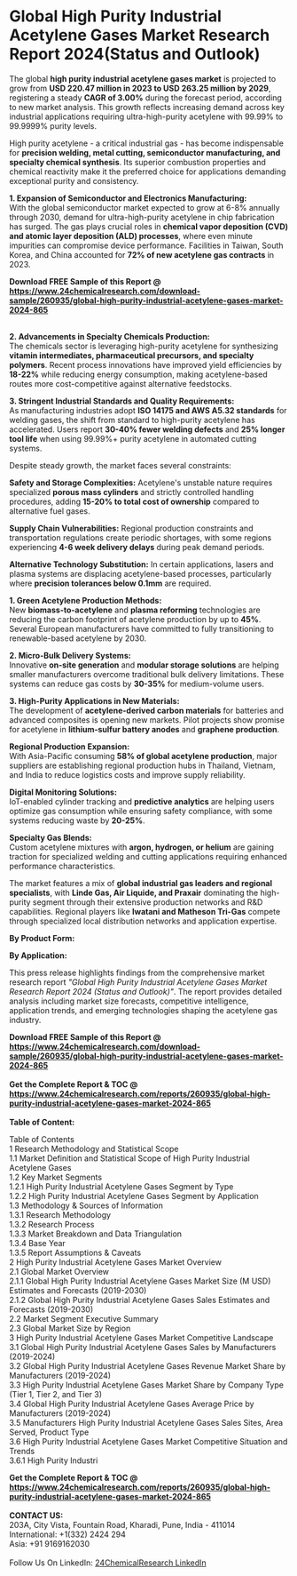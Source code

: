 <h1>Global High Purity Industrial Acetylene Gases Market Research Report 2024(Status and Outlook)</h1><p>The global <strong>high purity industrial acetylene gases market</strong> is projected to grow from <strong>USD 220.47 million in 2023 to USD 263.25 million by 2029</strong>, registering a steady <strong>CAGR of 3.00%</strong> during the forecast period, according to new market analysis. This growth reflects increasing demand across key industrial applications requiring ultra-high-purity acetylene with 99.99% to 99.9999% purity levels.</p><p>High purity acetylene - a critical industrial gas - has become indispensable for <strong>precision welding, metal cutting, semiconductor manufacturing, and specialty chemical synthesis</strong>. Its superior combustion properties and chemical reactivity make it the preferred choice for applications demanding exceptional purity and consistency.</p><p><strong>1. Expansion of Semiconductor and Electronics Manufacturing:</strong><br>
With the global semiconductor market expected to grow at 6-8% annually through 2030, demand for ultra-high-purity acetylene in chip fabrication has surged. The gas plays crucial roles in <strong>chemical vapor deposition (CVD) and atomic layer deposition (ALD) processes</strong>, where even minute impurities can compromise device performance. Facilities in Taiwan, South Korea, and China accounted for <strong>72% of new acetylene gas contracts</strong> in 2023.</p><div><b>Download FREE Sample of this Report @ 
            <a href="https://www.24chemicalresearch.com/download-sample/260935/global-high-purity-industrial-acetylene-gases-market-2024-865">
            https://www.24chemicalresearch.com/download-sample/260935/global-high-purity-industrial-acetylene-gases-market-2024-865</a></b></div><br><p><strong>2. Advancements in Specialty Chemicals Production:</strong><br>
The chemicals sector is leveraging high-purity acetylene for synthesizing <strong>vitamin intermediates, pharmaceutical precursors, and specialty polymers</strong>. Recent process innovations have improved yield efficiencies by <strong>18-22%</strong> while reducing energy consumption, making acetylene-based routes more cost-competitive against alternative feedstocks.</p><p><strong>3. Stringent Industrial Standards and Quality Requirements:</strong><br>
As manufacturing industries adopt <strong>ISO 14175 and AWS A5.32 standards</strong> for welding gases, the shift from standard to high-purity acetylene has accelerated. Users report <strong>30-40% fewer welding defects</strong> and <strong>25% longer tool life</strong> when using 99.99%+ purity acetylene in automated cutting systems.</p><p>Despite steady growth, the market faces several constraints:</p><p><strong>Safety and Storage Complexities:</strong> Acetylene's unstable nature requires specialized <strong>porous mass cylinders</strong> and strictly controlled handling procedures, adding <strong>15-20% to total cost of ownership</strong> compared to alternative fuel gases.</p><p><strong>Supply Chain Vulnerabilities:</strong> Regional production constraints and transportation regulations create periodic shortages, with some regions experiencing <strong>4-6 week delivery delays</strong> during peak demand periods.</p><p><strong>Alternative Technology Substitution:</strong> In certain applications, lasers and plasma systems are displacing acetylene-based processes, particularly where <strong>precision tolerances below 0.1mm</strong> are required.</p><p><strong>1. Green Acetylene Production Methods:</strong><br>
New <strong>biomass-to-acetylene</strong> and <strong>plasma reforming</strong> technologies are reducing the carbon footprint of acetylene production by up to <strong>45%</strong>. Several European manufacturers have committed to fully transitioning to renewable-based acetylene by 2030.</p><p><strong>2. Micro-Bulk Delivery Systems:</strong><br>
Innovative <strong>on-site generation</strong> and <strong>modular storage solutions</strong> are helping smaller manufacturers overcome traditional bulk delivery limitations. These systems can reduce gas costs by <strong>30-35%</strong> for medium-volume users.</p><p><strong>3. High-Purity Applications in New Materials:</strong><br>
The development of <strong>acetylene-derived carbon materials</strong> for batteries and advanced composites is opening new markets. Pilot projects show promise for acetylene in <strong>lithium-sulfur battery anodes</strong> and <strong>graphene production</strong>.</p><p><strong>Regional Production Expansion:</strong><br>
	With Asia-Pacific consuming <strong>58% of global acetylene production</strong>, major suppliers are establishing regional production hubs in Thailand, Vietnam, and India to reduce logistics costs and improve supply reliability.</p><p><strong>Digital Monitoring Solutions:</strong><br>
	IoT-enabled cylinder tracking and <strong>predictive analytics</strong> are helping users optimize gas consumption while ensuring safety compliance, with some systems reducing waste by <strong>20-25%</strong>.</p><p><strong>Specialty Gas Blends:</strong><br>
	Custom acetylene mixtures with <strong>argon, hydrogen, or helium</strong> are gaining traction for specialized welding and cutting applications requiring enhanced performance characteristics.</p><p>The market features a mix of <strong>global industrial gas leaders and regional specialists</strong>, with <strong>Linde Gas, Air Liquide, and Praxair</strong> dominating the high-purity segment through their extensive production networks and R&amp;D capabilities. Regional players like <strong>Iwatani and Matheson Tri-Gas</strong> compete through specialized local distribution networks and application expertise.</p><p><strong>By Product Form:</strong></p><p><strong>By Application:</strong></p><p>This press release highlights findings from the comprehensive market research report <em>"Global High Purity Industrial Acetylene Gases Market Research Report 2024 (Status and Outlook)"</em>. The report provides detailed analysis including market size forecasts, competitive intelligence, application trends, and emerging technologies shaping the acetylene gas industry.</p><div><b>Download FREE Sample of this Report @ 
            <a href="https://www.24chemicalresearch.com/download-sample/260935/global-high-purity-industrial-acetylene-gases-market-2024-865">
            https://www.24chemicalresearch.com/download-sample/260935/global-high-purity-industrial-acetylene-gases-market-2024-865</a></b></div><br><div><b>Get the Complete Report & TOC @ 
            <a href="https://www.24chemicalresearch.com/reports/260935/global-high-purity-industrial-acetylene-gases-market-2024-865">
            https://www.24chemicalresearch.com/reports/260935/global-high-purity-industrial-acetylene-gases-market-2024-865</a></b></div><br>
            <b>Table of Content:</b><p>Table of Contents<br />
1 Research Methodology and Statistical Scope<br />
1.1 Market Definition and Statistical Scope of High Purity Industrial Acetylene Gases<br />
1.2 Key Market Segments<br />
1.2.1 High Purity Industrial Acetylene Gases Segment by Type<br />
1.2.2 High Purity Industrial Acetylene Gases Segment by Application<br />
1.3 Methodology & Sources of Information<br />
1.3.1 Research Methodology<br />
1.3.2 Research Process<br />
1.3.3 Market Breakdown and Data Triangulation<br />
1.3.4 Base Year<br />
1.3.5 Report Assumptions & Caveats<br />
2 High Purity Industrial Acetylene Gases Market Overview<br />
2.1 Global Market Overview<br />
2.1.1 Global High Purity Industrial Acetylene Gases Market Size (M USD) Estimates and Forecasts (2019-2030)<br />
2.1.2 Global High Purity Industrial Acetylene Gases Sales Estimates and Forecasts (2019-2030)<br />
2.2 Market Segment Executive Summary<br />
2.3 Global Market Size by Region<br />
3 High Purity Industrial Acetylene Gases Market Competitive Landscape<br />
3.1 Global High Purity Industrial Acetylene Gases Sales by Manufacturers (2019-2024)<br />
3.2 Global High Purity Industrial Acetylene Gases Revenue Market Share by Manufacturers (2019-2024)<br />
3.3 High Purity Industrial Acetylene Gases Market Share by Company Type (Tier 1, Tier 2, and Tier 3)<br />
3.4 Global High Purity Industrial Acetylene Gases Average Price by Manufacturers (2019-2024)<br />
3.5 Manufacturers High Purity Industrial Acetylene Gases Sales Sites, Area Served, Product Type<br />
3.6 High Purity Industrial Acetylene Gases Market Competitive Situation and Trends<br />
3.6.1 High Purity Industri</p><div><b>Get the Complete Report & TOC @ 
            <a href="https://www.24chemicalresearch.com/reports/260935/global-high-purity-industrial-acetylene-gases-market-2024-865">
            https://www.24chemicalresearch.com/reports/260935/global-high-purity-industrial-acetylene-gases-market-2024-865</a></b></div><br><b>CONTACT US:</b><br>
            203A, City Vista, Fountain Road, Kharadi, Pune, India - 411014<br>
            International: +1(332) 2424 294<br>
            Asia: +91 9169162030 <br><br>
            Follow Us On LinkedIn: <a href="https://www.linkedin.com/company/24chemicalresearch/">24ChemicalResearch LinkedIn</a>